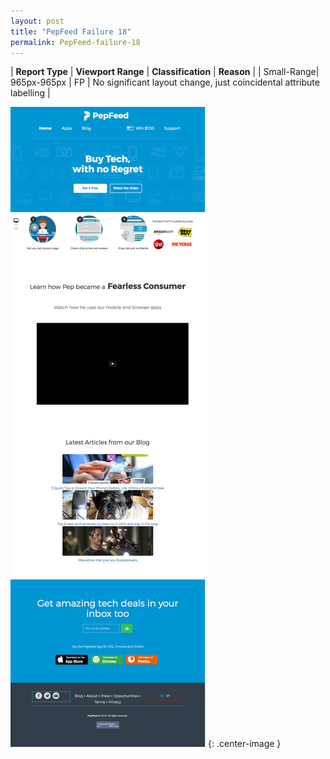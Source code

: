 ```yaml
---
layout: post
title: "PepFeed Failure 18"
permalink: PepFeed-failure-18
---
```

| **Report Type** | **Viewport Range** | **Classification** | **Reason** |
| Small-Range| 965px-965px | FP | No significant layout change, just coincidental attribute labelling | 

![Screenshot of the fault](assets/images/PepFeed/fault18/smallrangeWidth965.png){: .center-image }